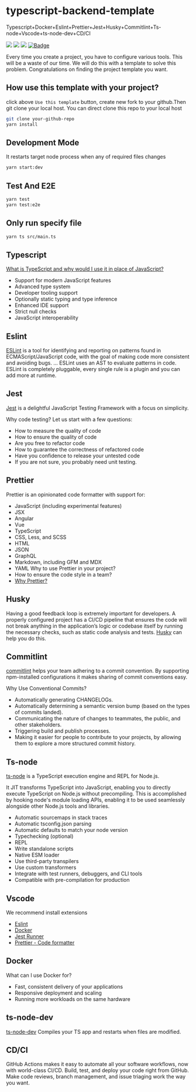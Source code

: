 # typescript-backend-template
Typescript+Docker+Eslint+Prettier+Jest+Husky+Commitlint+Ts-node+Vscode+ts-node-dev+CD/CI

<p>
  <a href="https://circleci.com/gh/myfreax/typescript-backend-template"><img src="https://img.shields.io/badge/License-Apache%202.0-brightgreen.svg"></a>
  <a href="https://github.com/myfreax/typescript-backend-template/actions/workflows/test.yml"><img src="https://github.com/myfreax/typescript-backend-template/actions/workflows/test.yml/badge.svg"></a>
  <a href="https://github.com/myfreax/typescript-backend-template/actions/workflows/e2e.yml"><img src="https://github.com/myfreax/typescript-backend-template/actions/workflows/e2e.yml/badge.svg"></a>
  <a href="https://app.codecov.io/gh/myfreax/typescript-backend-template"><img class="notice-badge" src="https://codecov.io/gh/myfreax/typescript-backend-template/branch/main/graphs/badge.svg?branch=main" alt="Badge"></a>
</p>

Every time you create a project, you have to configure various tools. This will be a waste of our time. We will do this with a template to solve this problem. Congratulations on finding the project template you want.

## How use this template with your project?
click above `Use this template` button, create new fork to your github.Then git clone your local host. You can direct clone this repo to your local host

```bash
git clone your-github-repo
yarn install
```

## Development Mode
It restarts target node process when any of required files changes

```bash
yarn start:dev
```

## Test And E2E
```bash
yarn test
yarn test:e2e
```

## Only run specify file
```bash
yarn ts src/main.ts
```

## Typescript
[What is TypeScript and why would I use it in place of JavaScript?](https://stackoverflow.com/questions/12694530/what-is-typescript-and-why-would-i-use-it-in-place-of-javascript/35048303#35048303)
- Support for modern JavaScript features
- Advanced type system
- Developer tooling support
- Optionally static typing and type inference
- Enhanced IDE support
- Strict null checks
- JavaScript interoperability

## Eslint
[ESLint](https://eslint.org/) is a tool for identifying and reporting on patterns found in ECMAScript/JavaScript code, with the goal of making code more consistent and avoiding bugs. ... ESLint uses an AST to evaluate patterns in code. ESLint is completely pluggable, every single rule is a plugin and you can add more at runtime.

## Jest
[Jest](https://jestjs.io/) is a delightful JavaScript Testing Framework with a focus on simplicity.

Why code testing? Let us start with a few questions:

- How to measure the quality of code
- How to ensure the quality of code
- Are you free to refactor code
- How to guarantee the correctness of refactored code
- Have you confidence to release your untested code
- If you are not sure, you probably need unit testing.

## Prettier
Prettier is an opinionated code formatter with support for:

- JavaScript (including experimental features)
- JSX
- Angular
- Vue
- TypeScript
- CSS, Less, and SCSS
- HTML
- JSON
- GraphQL
- Markdown, including GFM and MDX
- YAML
Why to use Prettier in your project?
- How to ensure the code style in a team?
- [Why Prettier?](https://prettier.io/docs/en/why-prettier.html)

## Husky
Having a good feedback loop is extremely important for developers. A properly configured project has a CI/CD pipeline that ensures the code will not break anything in the application’s logic or codebase itself by running the necessary checks, such as static code analysis and tests. [Husky](https://typicode.github.io/) can help you do this.

## Commitlint
[commitlint](https://commitlint.js.org/) helps your team adhering to a commit convention. By supporting npm-installed configurations it makes sharing of commit conventions easy.

Why Use Conventional Commits?
- Automatically generating CHANGELOGs.
- Automatically determining a semantic version bump (based on the types of commits landed).
- Communicating the nature of changes to teammates, the public, and other stakeholders.
- Triggering build and publish processes.
- Making it easier for people to contribute to your projects, by allowing them to explore a more structured commit history.

## Ts-node
[ts-node](https://typestrong.org/ts-node/docs/) is a TypeScript execution engine and REPL for Node.js.

It JIT transforms TypeScript into JavaScript, enabling you to directly execute TypeScript on Node.js without precompiling. This is accomplished by hooking node's module loading APIs, enabling it to be used seamlessly alongside other Node.js tools and libraries.

- Automatic sourcemaps in stack traces
- Automatic tsconfig.json parsing
- Automatic defaults to match your node version
- Typechecking (optional)
- REPL
- Write standalone scripts
- Native ESM loader
- Use third-party transpilers
- Use custom transformers
- Integrate with test runners, debuggers, and CLI tools
- Compatible with pre-compilation for production

## Vscode
We recommend install extensions
- [Eslint](https://marketplace.visualstudio.com/items?itemName=dbaeumer.vscode-eslint)
- [Docker](https://marketplace.visualstudio.com/items?itemName=ms-azuretools.vscode-docker)
- [Jest Runner](https://marketplace.visualstudio.com/items?itemName=firsttris.vscode-jest-runner)
- [Prettier - Code formatter](https://marketplace.visualstudio.com/items?itemName=esbenp.prettier-vscode)

## Docker
What can I use Docker for?
- Fast, consistent delivery of your applications
- Responsive deployment and scaling
- Running more workloads on the same hardware

## ts-node-dev
[ts-node-dev](https://github.com/wclr/ts-node-dev) Compiles your TS app and restarts when files are modified.



## CD/CI
GitHub Actions makes it easy to automate all your software workflows, now with world-class CI/CD. Build, test, and deploy your code right from GitHub. Make code reviews, branch management, and issue triaging work the way you want.
